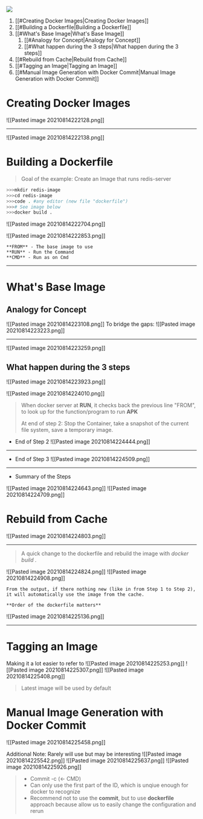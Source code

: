 ![](https://images.unsplash.com/photo-1488372759477-a7f4aa078cb6?ixlib=rb-1.2.1&ixid=MnwxMjA3fDB8MHxwaG90by1wYWdlfHx8fGVufDB8fHx8&auto=format&fit=crop&w=1050&q=80)

1. [[#Creating Docker Images|Creating Docker Images]]
2. [[#Building a Dockerfile|Building a Dockerfile]]
3. [[#What's Base Image|What's Base Image]]
	1. [[#Analogy for Concept|Analogy for Concept]]
	2. [[#What happen during the 3 steps|What happen during the 3 steps]]
4. [[#Rebuild from Cache|Rebuild from Cache]]
5. [[#Tagging an Image|Tagging an Image]]
6. [[#Manual Image Generation with Docker Commit|Manual Image Generation with Docker Commit]]



# Creating Docker Images
![[Pasted image 20210814222128.png]]

---
![[Pasted image 20210814222138.png]]
# Building a Dockerfile
> Goal of the example: Create an Image that runs redis-server

```bash
>>>mkdir redis-image
>>>cd redis-image
>>>code . #any editor (new file "dockerfile")
>>># See image below
>>>docker build .
```
![[Pasted image 20210814222704.png]]

![[Pasted image 20210814222853.png]]
```ad-note
**FROM** - The base image to use
**RUN** - Run the Command
**CMD** - Run as on Cmd
```

---
# What's Base Image
## Analogy for Concept
![[Pasted image 20210814223108.png]]
To bridge the gaps:
![[Pasted image 20210814223223.png]]

---
![[Pasted image 20210814223259.png]]
## What happen during the 3 steps
![[Pasted image 20210814223923.png]]

![[Pasted image 20210814224010.png]]
> When docker server at **RUN**, it checks back the previous line "FROM",  to look up for the function/program to run **APK**
>
> At end of step 2: Stop the Container, take a snapshot of the current file system, save a temporary image. 

- End of Step 2
![[Pasted image 20210814224444.png]]

---
- End of Step 3
![[Pasted image 20210814224509.png]]

---
- Summary of the Steps

![[Pasted image 20210814224643.png]]
![[Pasted image 20210814224709.png]]


# Rebuild from Cache
![[Pasted image 20210814224803.png]]

---
> A quick change to the dockerfile and rebuild the image with *docker build .*

![[Pasted image 20210814224824.png]]
![[Pasted image 20210814224908.png]]
```ad-note
From the output, if there nothing new (like in from Step 1 to Step 2), it will automatically use the image from the cache.

**Order of the dockerfile matters**
```
![[Pasted image 20210814225136.png]]

---
# Tagging an Image
Making it a lot easier to refer to
![[Pasted image 20210814225253.png]]
![[Pasted image 20210814225307.png]]
![[Pasted image 20210814225408.png]]
> Latest image will be used by default

# Manual Image Generation with Docker Commit

![[Pasted image 20210814225458.png]]

>
Additional Note: Rarely will use but may be interesting
![[Pasted image 20210814225542.png]]
![[Pasted image 20210814225637.png]]
[](<![[Pasted image 20210814225808.png]]>)![[Pasted image 20210814225926.png]]
> - Commit -c (<- CMD)
> - Can only use the first part of the ID, which is unqiue enough for docker to recognize
> - Recommend not to use the **commit**, but to use **dockerfile** approach because allow us to easily change the configuration and rerun

